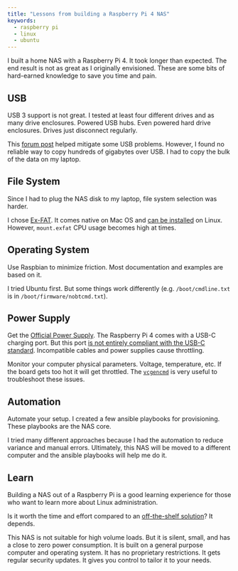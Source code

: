 ```yaml
---
title: "Lessons from building a Raspberry Pi 4 NAS"
keywords:
  - raspberry pi
  - linux
  - ubuntu
---
```


I built a home NAS with a Raspberry Pi 4. It took longer than expected. The end result is not as great as I originally envisioned. These are some bits of hard-earned knowledge to save you time and pain.  

## USB  

USB 3 support is not great. I tested at least four different drives and as many drive enclosures. Powered USB hubs. Even powered hard drive enclosures. Drives just disconnect regularly.  

This [forum post](https://www.raspberrypi.org/forums/viewtopic.php?f=28&t=245931) helped mitigate some USB problems. However, I found no reliable way to copy hundreds of gigabytes over USB. I had to copy the bulk of the data on my laptop.  

## File System  

Since I had to plug the NAS disk to my laptop, file system selection was harder.  

I chose [Ex-FAT](https://en.wikipedia.org/wiki/ExFAT). It comes native on Mac OS and [can be installed](https://pimylifeup.com/raspberry-pi-exfat/) on Linux. However, `mount.exfat` CPU usage becomes high at times.  

## Operating System  

Use Raspbian to minimize friction. Most documentation and examples are based on it.  

I tried Ubuntu first. But some things work differently (e.g. `/boot/cmdline.txt` is in `/boot/firmware/nobtcmd.txt`).  

## Power Supply  

Get the [Official Power Supply](https://amzn.to/3b2OsVn). The Raspberry Pi 4 comes with a USB-C charging port. But this port [is not entirely compliant with the USB-C standard](https://arstechnica.com/gadgets/2019/07/raspberry-pi-4-uses-incorrect-usb-c-design-wont-work-with-some-chargers/). Incompatible cables and power supplies cause throttling.  

Monitor your computer physical parameters. Voltage, temperature, etc. If the board gets too hot it will get throttled. The [`vcgencmd`](https://www.raspberrypi.org/documentation/raspbian/applications/vcgencmd.md) is very useful to troubleshoot these issues.  

## Automation  

Automate your setup. I created a few ansible playbooks for provisioning. These playbooks are the NAS core.  

I tried many different approaches because I had the automation to reduce variance and manual errors. Ultimately, this NAS will be moved to a different computer and the ansible playbooks will help me do it.  

## Learn  

Building a NAS out of a Raspberry Pi is a good learning experience for those who want to learn more about Linux administration.  

Is it worth the time and effort compared to an [off-the-shelf solution](https://amzn.to/2WoHfcQ)? It depends.  

This NAS is not suitable for high volume loads. But it is silent, small, and has a close to zero power consumption. It is built on a general purpose computer and operating system. It has no proprietary restrictions. It gets regular security updates. It gives you control to tailor it to your needs.
